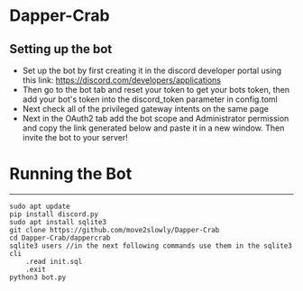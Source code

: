 # Dapper-Crab
## Setting up the bot
- Set up the bot by first creating it in the discord developer portal using this link: https://discord.com/developers/applications
- Then go to the bot tab and reset your token to get your bots token, then add your bot's token into the discord_token parameter in config.toml
- Next check all of the privileged gateway intents on the same page
- Next in the OAuth2 tab add the bot scope and Administrator permission and copy the link generated below and paste it in a new window. Then invite the bot to your server!
# Running the Bot
---
```
sudo apt update
pip install discord.py 
sudo apt install sqlite3
git clone https://github.com/move2slowly/Dapper-Crab
cd Dapper-Crab/dappercrab
sqlite3 users //in the next following commands use them in the sqlite3 cli
	.read init.sql
	.exit
python3 bot.py
```